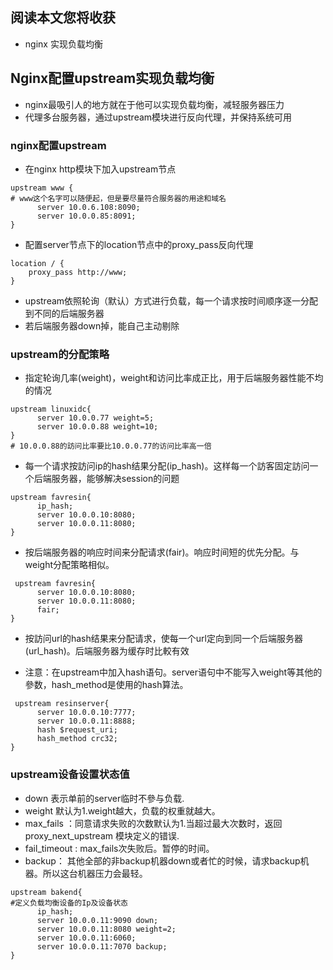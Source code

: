 ## 阅读本文您将收获
* nginx 实现负载均衡

## Nginx配置upstream实现负载均衡
* nginx最吸引人的地方就在于他可以实现负载均衡，减轻服务器压力
* 代理多台服务器，通过upstream模块进行反向代理，并保持系统可用

### nginx配置upstream
* 在nginx http模块下加入upstream节点
	
```
upstream www { 
# www这个名字可以随便起，但是要尽量符合服务器的用途和域名
      server 10.0.6.108:8090; 
      server 10.0.0.85:8091; 
}
```
	
* 配置server节点下的location节点中的proxy_pass反向代理
	
```
location / { 
    proxy_pass http://www; 
}
```
	
* upstream依照轮询（默认）方式进行负载，每一个请求按时间顺序逐一分配到不同的后端服务器
* 若后端服务器down掉，能自己主动剔除

### upstream的分配策略
* 指定轮询几率(weight)，weight和访问比率成正比，用于后端服务器性能不均的情况

```
upstream linuxidc{ 
      server 10.0.0.77 weight=5; 
      server 10.0.0.88 weight=10; 
}
# 10.0.0.88的訪问比率要比10.0.0.77的访问比率高一倍
```
* 每一个请求按訪问ip的hash结果分配(ip_hash)。这样每一个訪客固定訪问一个后端服务器，能够解决session的问题

```
upstream favresin{ 
      ip_hash; 
      server 10.0.0.10:8080; 
      server 10.0.0.11:8080; 
}
```
* 按后端服务器的响应时间来分配请求(fair)。响应时间短的优先分配。与weight分配策略相似。

```
 upstream favresin{      
      server 10.0.0.10:8080; 
      server 10.0.0.11:8080; 
      fair; 
}
```
* 按訪问url的hash结果来分配请求，使每一个url定向到同一个后端服务器(url_hash)。后端服务器为缓存时比較有效

* 注意：在upstream中加入hash语句。server语句中不能写入weight等其他的參数，hash_method是使用的hash算法。

```
 upstream resinserver{ 
      server 10.0.0.10:7777; 
      server 10.0.0.11:8888; 
      hash $request_uri; 
      hash_method crc32; 
}
```

### upstream设备设置状态值
* down 表示单前的server临时不參与负载.
* weight 默认为1.weight越大，负载的权重就越大。
* max_fails ：同意请求失败的次数默认为1.当超过最大次数时，返回proxy_next_upstream 模块定义的错误.
* fail_timeout : max_fails次失败后。暂停的时间。
* backup： 其他全部的非backup机器down或者忙的时候，请求backup机器。所以这台机器压力会最轻。

```
upstream bakend{ 
#定义负载均衡设备的Ip及设备状态 
      ip_hash; 
      server 10.0.0.11:9090 down; 
      server 10.0.0.11:8080 weight=2; 
      server 10.0.0.11:6060; 
      server 10.0.0.11:7070 backup; 
}
```
